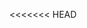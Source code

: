 <<<<<<< HEAD
<!--

-   Adivina el color
=======
# GuessTheColor
juego adivina el color


 Adivina el color
>>>>>>> 87cc56c7bcae140c512058a40f828291345d3fa2
    Juego que te muestra un código de color en RGB y varias
    cajas de color. Tienes que elegir la caja que representa el
    color correcto.
    Descripción
    ● La aplicación debe mostrar la pantalla dividida en dos partes, en
    una debe mostrar un código de color RGB (p.ej. 255, 87, 51). En la
    segunda debe mostrar varias cajas de color.
    ● Una de las cajas de color debe mostrar el color correcto, las otras
    deben ser variaciones más o menos similares.
    ● También se debe mostrar un contador de aciertos y fallos.
    ● La persona jugadora tiene que hacer click en la caja de color
    correcto.
    ● Si se hace click en la caja correcta se acumula un punto en el
    contador de aciertos y si se falla se acumula en el de fallos.
    ● Seguidamente el juego debe mostrar un nuevo código de color y
    nuevas cajas.
    ● Se gana la partida cuando se llega a 3 aciertos y se pierde si se llega
<<<<<<< HEAD
    a 3 fallos.
    ● El juego tiene tres niveles , si aciertas 3 colores seguidos subes al siguiente nivel , con cada nivel aumenta los colores.
->
=======
    a 5 fallos.
    ● El juego tiene tres niveles , si aciertas 3 colores seguidos subes al siguiente nivel , con cada nivel aumenta los colores.

>>>>>>> 87cc56c7bcae140c512058a40f828291345d3fa2
